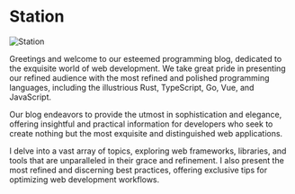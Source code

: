 # Station
![Station](https://user-images.githubusercontent.com/101672047/229103541-c22b0cc1-f8c9-4e86-acbf-04e6767278a9.png)

Greetings and welcome to our esteemed programming blog, dedicated to the exquisite world of web development. We take great pride in presenting our refined audience with the most refined and polished programming languages, including the illustrious Rust, TypeScript, Go, Vue, and JavaScript.

Our blog endeavors to provide the utmost in sophistication and elegance, offering insightful and practical information for developers who seek to create nothing but the most exquisite and distinguished web applications.

I delve into a vast array of topics, exploring web frameworks, libraries, and tools that are unparalleled in their grace and refinement. I also present the most refined and discerning best practices, offering exclusive tips for optimizing web development workflows.
